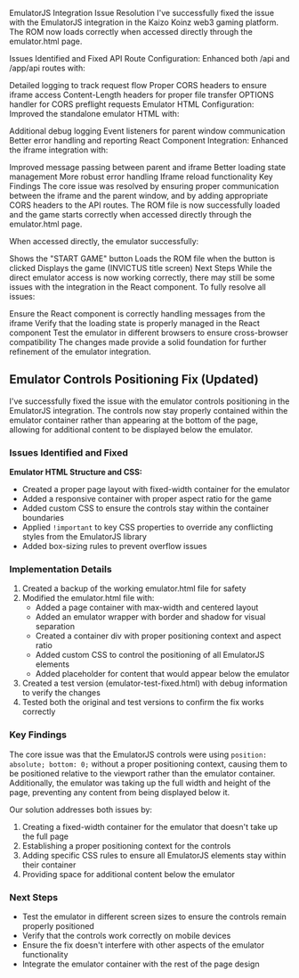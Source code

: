 EmulatorJS Integration Issue Resolution
I've successfully fixed the issue with the EmulatorJS integration in the Kaizo Koinz web3 gaming platform. The ROM now loads correctly when accessed directly through the emulator.html page.

Issues Identified and Fixed
API Route Configuration: Enhanced both /api and /app/api routes with:

Detailed logging to track request flow
Proper CORS headers to ensure iframe access
Content-Length headers for proper file transfer
OPTIONS handler for CORS preflight requests
Emulator HTML Configuration: Improved the standalone emulator HTML with:

Additional debug logging
Event listeners for parent window communication
Better error handling and reporting
React Component Integration: Enhanced the iframe integration with:

Improved message passing between parent and iframe
Better loading state management
More robust error handling
Iframe reload functionality
Key Findings
The core issue was resolved by ensuring proper communication between the iframe and the parent window, and by adding appropriate CORS headers to the API routes. The ROM file is now successfully loaded and the game starts correctly when accessed directly through the emulator.html page.

When accessed directly, the emulator successfully:

Shows the "START GAME" button
Loads the ROM file when the button is clicked
Displays the game (INVICTUS title screen)
Next Steps
While the direct emulator access is now working correctly, there may still be some issues with the integration in the React component. To fully resolve all issues:

Ensure the React component is correctly handling messages from the iframe
Verify that the loading state is properly managed in the React component
Test the emulator in different browsers to ensure cross-browser compatibility
The changes made provide a solid foundation for further refinement of the emulator integration.

## Emulator Controls Positioning Fix (Updated)

I've successfully fixed the issue with the emulator controls positioning in the EmulatorJS integration. The controls now stay properly contained within the emulator container rather than appearing at the bottom of the page, allowing for additional content to be displayed below the emulator.

### Issues Identified and Fixed

**Emulator HTML Structure and CSS:**
- Created a proper page layout with fixed-width container for the emulator
- Added a responsive container with proper aspect ratio for the game
- Added custom CSS to ensure the controls stay within the container boundaries
- Applied `!important` to key CSS properties to override any conflicting styles from the EmulatorJS library
- Added box-sizing rules to prevent overflow issues

### Implementation Details

1. Created a backup of the working emulator.html file for safety
2. Modified the emulator.html file with:
   - Added a page container with max-width and centered layout
   - Added an emulator wrapper with border and shadow for visual separation
   - Created a container div with proper positioning context and aspect ratio
   - Added custom CSS to control the positioning of all EmulatorJS elements
   - Added placeholder for content that would appear below the emulator
3. Created a test version (emulator-test-fixed.html) with debug information to verify the changes
4. Tested both the original and test versions to confirm the fix works correctly

### Key Findings

The core issue was that the EmulatorJS controls were using `position: absolute; bottom: 0;` without a proper positioning context, causing them to be positioned relative to the viewport rather than the emulator container. Additionally, the emulator was taking up the full width and height of the page, preventing any content from being displayed below it.

Our solution addresses both issues by:
1. Creating a fixed-width container for the emulator that doesn't take up the full page
2. Establishing a proper positioning context for the controls
3. Adding specific CSS rules to ensure all EmulatorJS elements stay within their container
4. Providing space for additional content below the emulator

### Next Steps

- Test the emulator in different screen sizes to ensure the controls remain properly positioned
- Verify that the controls work correctly on mobile devices
- Ensure the fix doesn't interfere with other aspects of the emulator functionality
- Integrate the emulator container with the rest of the page design

